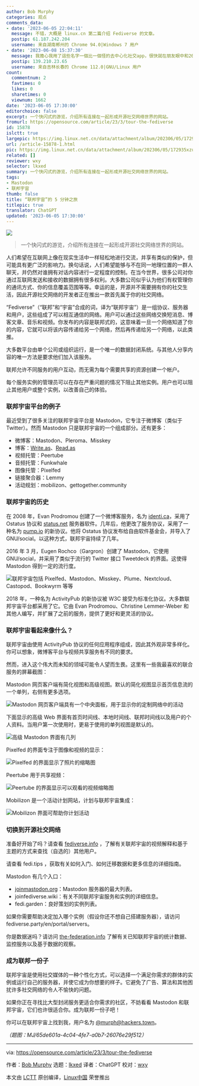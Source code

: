 ```yaml
---
author: Bob Murphy
categories: 观点
comments_data:
- date: '2023-06-05 22:04:11'
  message: 不错，大概是 linux.cn 第二篇介绍 Fediverse 的文章。
  postip: 61.187.242.204
  username: 来自湖南郴州的 Chrome 94.0|Windows 7 用户
- date: '2023-06-08 15:37:30'
  message: 我擔心我用了這些名字一個比一個怪的去中心化社交app，很快就在朋友眼中和2023年還用irc的怪人淪為一類了，悲
  postip: 139.210.23.65
  username: 来自吉林长春的 Chrome 112.0|GNU/Linux 用户
count:
  commentnum: 2
  favtimes: 0
  likes: 0
  sharetimes: 0
  viewnum: 1662
date: '2023-06-05 17:30:00'
editorchoice: false
excerpt: 一个快闪式的游览，介绍所有连接在一起形成开源社交网络世界的网站。
fromurl: https://opensource.com/article/23/3/tour-the-fediverse
id: 15878
islctt: true
largepic: https://img.linux.net.cn/data/attachment/album/202306/05/172935xzuy4zpxh9xoxpjg.jpg
url: /article-15878-1.html
pic: https://img.linux.net.cn/data/attachment/album/202306/05/172935xzuy4zpxh9xoxpjg.jpg.thumb.jpg
related: []
reviewer: wxy
selector: lkxed
summary: 一个快闪式的游览，介绍所有连接在一起形成开源社交网络世界的网站。
tags:
- Mastodon
- 联邦宇宙
thumb: false
title: “联邦宇宙”的 5 分钟之旅
titlepic: true
translator: ChatGPT
updated: '2023-06-05 17:30:00'
---
```


![](https://img.linux.net.cn/data/attachment/album/202306/05/172935xzuy4zpxh9xoxpjg.jpg)



> 
> 一个快闪式的游览，介绍所有连接在一起形成开源社交网络世界的网站。
> 
> 
> 


人们希望在互联网上像在现实生活中一样轻松地进行交流，并享有类似的保护，但可能具有更广泛的影响力。换句话说，人们希望能够与不在同一地理位置的一群人聊天，并仍然对谁拥有对话内容进行一定程度的控制。在当今世界，很多公司对你通过互联网发送和接收的数据拥有很多权利。大多数公司似乎认为他们有权管理你的通讯方式、你的信息覆盖范围等等。幸运的是，开源并不需要拥有你的社交生活，因此开源社交网络的开发者正在推出一款首先属于你的社交网络。


“Fediverse”（“联邦”和“宇宙”合成的词，译为“联邦宇宙”）是一组协议、服务器和用户，这些组成了可以相互通信的网络。用户可以通过这些网络交换短消息、博客文章、音乐和视频。你发布的内容是联邦式的，这意味着一旦一个网络知道了你的内容，它就可以将该内容传递给另一个网络，然后再传递给另一个网络，以此类推。


大多数平台由单个公司或组织运行，是一个唯一的数据封闭系统。与其他人分享内容的唯一方法是要求他们加入该服务。


联邦允许不同服务的用户互动，而无需为每个需要共享的资源创建一个帐户。


每个服务实例的管理员可以在存在严重问题的情况下阻止其他实例。用户也可以阻止其他用户或整个实例，以改善自己的体验。


### 联邦宇宙平台的例子


最近受到了很多关注的联邦宇宙平台是 Mastodon，它专注于微博客（类似于 Twitter）。然而 Mastodon 只是联邦宇宙的一个组成部分。还有更多：


* 微博客：Mastodon、Pleroma、Misskey
* 博客：[Write.as](http://Write.as)、[Read.as](http://Read.as)
* 视频托管：Peertube
* 音频托管：Funkwhale
* 图像托管：Pixelfed
* 链接聚合器：Lemmy
* 活动规划：mobilizon、gettogether.community


### 联邦宇宙的历史


在 2008 年，Evan Prodromou 创建了一个微博客服务，名为 [identi.ca](http://identi.ca)，采用了 Ostatus 协议和 [status.net](http://status.net) 服务器软件。几年后，他更改了服务协议，采用了一种名为 [pump.io](http://pump.io) 的新协议。他将 Ostatus 协议发布给自由软件基金会，并导入了 GNU/social。以这种方式，联邦宇宙持续了几年。


2016 年 3 月，Eugen Rochco（Gargron）创建了 Mastodon，它使用 GNU/social，并采用了类似于流行的 Twitter 接口 Tweetdeck 的界面。这使得 Mastodon 得到一定的流行度。


![联邦宇宙包括 Pixelfed、Mastodon、Misskey、Plume、Nextcloud、Castopod、Bookwyrm 等等](https://img.linux.net.cn/data/attachment/album/202306/05/173302etf335jt4ltotuoe.jpg)


2018 年，一种名为 ActivityPub 的新协议被 W3C 接受为标准化协议。大多数联邦宇宙平台都采用了它。它由 Evan Prodromou、Christine Lemmer-Weber 和其他人编写，并扩展了之前的服务，提供了更好和更灵活的协议。


### 联邦宇宙看起来像什么？


联邦宇宙由使用 ActivityPub 协议的任何应用程序组成，因此其外观非常多样化。你可以想象，微博客平台与视频共享服务有不同的要求。


然而，进入这个伟大而未知的领域可能令人望而生畏。这里有一些我最喜欢的联合服务的屏幕截图：


Mastodon 网页客户端有简化视图和高级视图。默认的简化视图显示首页信息流的一个单列，右侧有更多选项。


![Mastodon 网页客户端具有一个中央面板，用于显示你的定制网络中的活动](https://img.linux.net.cn/data/attachment/album/202306/05/173312bk52r1h5wqozoqrx.jpg)


下面显示的高级 Web 界面有首页时间线、本地时间线、联邦时间线以及用户的个人资料。当用户第一次使用时，更易于使用的单列视图是默认的。


![高级 Mastodon 界面有几列](https://img.linux.net.cn/data/attachment/album/202306/05/173322bpzsi1exiect0e11.jpg)


Pixelfed 的界面专注于图像和视频的显示：


![Pixelfed 的界面显示了照片的缩略图](https://img.linux.net.cn/data/attachment/album/202306/05/173331shf3yjfuk4u1k7yk.jpg)


Peertube 用于共享视频：


![Peertube 的界面显示可以观看的视频缩略图](https://img.linux.net.cn/data/attachment/album/202306/05/173350funlzii4z4nrcr2z.jpg)


Mobilizon 是一个活动计划网站，计划与联邦宇宙集成：


![Mobilizon 界面可帮助你计划活动](https://img.linux.net.cn/data/attachment/album/202306/05/173358qy0n9cs50uadis5i.jpg)


### 切换到开源社交网络


准备好开始了吗？请查看 [fediverse.info](http://fediverse.info) ，了解有关联邦宇宙的视频解释和基于主题的方式来查找（自选的）其他用户。


请查看 fedi.tips ，获取有关如何入门、如何迁移数据和更多信息的详细指南。


Mastodon 有几个入口：


* [joinmastodon.org](http://joinmastodon.org)：Mastodon 服务器的最大列表。
* joinfediverse.wiki：有关不同联邦宇宙服务和实例的详细信息。
* fedi.garden：良好策划的实例列表。


如果你需要帮助决定加入哪个实例（假设你还不想自己搭建服务器），请访问 fediverse.party/en/portal/servers。


你是数据迷吗？请访问 [the-federation.info](http://the-federation.info) 了解有关已知联邦宇宙的统计数据、监控服务以及基于数据的观察。


### 成为联邦一份子


联邦宇宙是使用社交媒体的一种个性化方式，可以选择一个满足你需求的群体的实例或运行自己的服务器，并使它成为你想要的样子。它避免了广告、算法和其他困扰许多社交网络的令人不愉快的问题。


如果你正在寻找比大型封闭服务更适合你需求的社区，不妨看看 Mastodon 和联邦宇宙，它们也许很适合你。成为联邦一份子吧！


你可以在联邦宇宙上找到我，用户名为 [@murph@hackers.town](https://hackers.town/@murph)。


*（题图：MJ/65de601a-4c04-4fe7-a0b7-26076e29f512）*




---


via: <https://opensource.com/article/23/3/tour-the-fediverse>


作者：[Bob Murphy](https://opensource.com/users/murph) 选题：[lkxed](https://github.com/lkxed/) 译者：ChatGPT 校对：[wxy](https://github.com/wxy)


本文由 [LCTT](https://github.com/LCTT/TranslateProject) 原创编译，[Linux中国](https://linux.cn/) 荣誉推出
